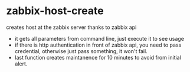 zabbix-host-create
==================

creates host at the zabbix server thanks to zabbix api


- it gets all parameters from command line, just execute it to see usage
- if there is http authentication in front of zabbix api, you need to pass credential, otherwise just pass something, it won't fail.
- last function creates maintanence for 10 minutes to avoid from initial alert.
